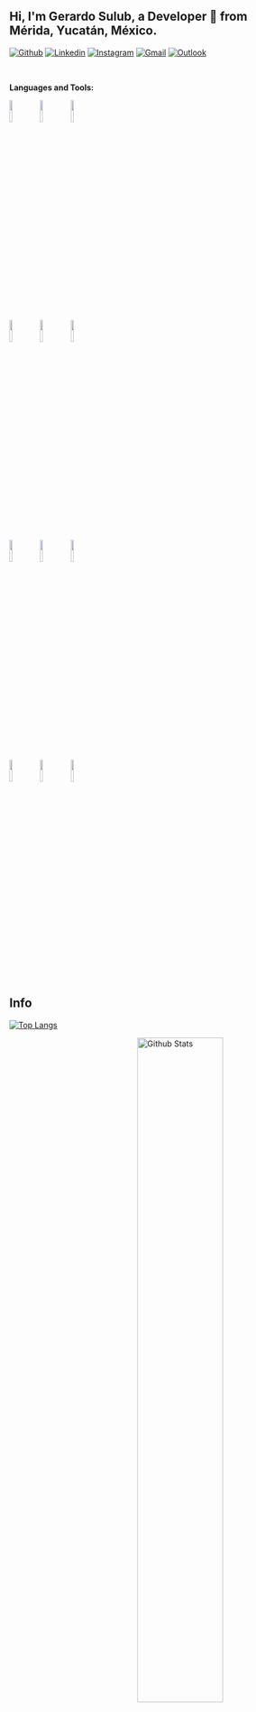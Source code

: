 <!-- Your title -->
## Hi, I'm Gerardo Sulub, a Developer 🚀 from Mérida, Yucatán, México.

<!-- Your badges
You can use the website to generate badges: https://shields.io/
-->

[![Github](https://img.shields.io/badge/-Github-000?style=flat&logo=Github&logoColor=white)](#)
[![Linkedin](https://img.shields.io/badge/-LinkedIn-blue?style=flat&logo=Linkedin&logoColor=white)](#)
[![Instagram](https://img.shields.io/badge/-Instagram-c13584?style=flat&labelColor=c13584&logo=instagram&logoColor=white)](#)
[![Gmail](https://img.shields.io/badge/-Gmail-c14438?style=flat&logo=Gmail&logoColor=white)](#)
[![Outlook](https://img.shields.io/badge/-Outlook-0078D4?style=flat&logo=Microsoft-Outlook&logoColor=white)](#)

&nbsp;

**Languages and Tools:** 

<!-- Your github readme stats
You can use this api: https://github.com/anuraghazr/github-readme-stats
-->
<p>

  <!-- Your languages and tools. Be careful with the alignment. 
  You can use this sites to get logos: https://www.vectorlogo.zone or https://simpleicons.org/
  -->
  <code><img width="10%" src="https://www.vectorlogo.zone/logos/java/java-ar21.svg"></code>
  <code><img width="10%" src="https://www.vectorlogo.zone/logos/kotlinlang/kotlinlang-ar21.svg"></code>
  <code><img width="10%" src="https://www.vectorlogo.zone/logos/android/android-ar21.svg"></code>
  <br />
  <code><img width="10%" src="https://www.vectorlogo.zone/logos/gradle/gradle-ar21.svg"></code>
  <code><img width="10%" src="https://www.vectorlogo.zone/logos/circleci/circleci-ar21.svg"></code>
  <code><img width="10%" src="https://www.vectorlogo.zone/logos/json/json-ar21.svg"></code>
  <br />
  <code><img width="10%" src="https://www.vectorlogo.zone/logos/mysql/mysql-ar21.svg"></code>
  <code><img width="10%" src="https://www.vectorlogo.zone/logos/sqlite/sqlite-ar21.svg"></code>
  <code><img width="10%" src="https://www.vectorlogo.zone/logos/firebase/firebase-ar21.svg"></code>
  <br />
  <code><img width="10%" src="https://www.vectorlogo.zone/logos/git-scm/git-scm-ar21.svg"></code>
  <code><img width="10%" src="https://www.vectorlogo.zone/logos/yaml/yaml-ar21.svg"></code>
  <code><img width="10%" src="https://www.vectorlogo.zone/logos/gnu_bash/gnu_bash-ar21.svg"></code>
</p>

## Info
[![Top Langs](https://github-readme-stats-git-masterrstaa-rickstaa.vercel.app/api/top-langs/?username=Jerry-Sulub)](https://github.com/anuraghazra/github-readme-stats)
<section>
<img width="55%" align="right" alt="Github Stats" src="https://github-readme-stats.vercel.app/api?username=Jerry-Sulub&show_icons=true&hide_border=true" style="display:flex"/>
</section>
